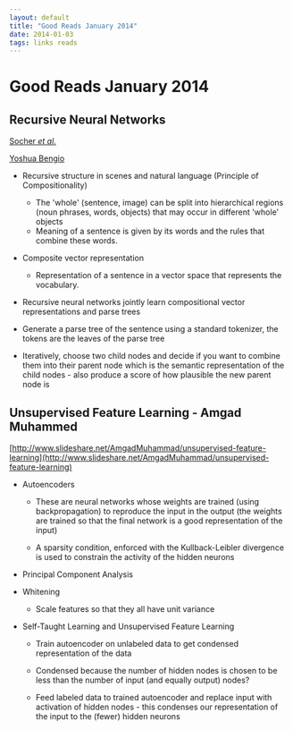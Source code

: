```yaml
---
layout: default
title: "Good Reads January 2014"
date: 2014-01-03
tags: links reads
---
```


# Good Reads January 2014

## Recursive Neural Networks

[Socher *et al.*](http://nlp.stanford.edu/pubs/SocherLinNgManning_ICML2011.pdf)

[Yoshua Bengio](http://nlp.stanford.edu/pubs/SocherLinNgManning_ICML2011.pdf)

* Recursive structure in scenes and natural language
  (Principle of Compositionality)

    * The 'whole' (sentence, image) can be split into hierarchical regions
      (noun phrases, words, objects) that may occur in different 'whole'
      objects
    * Meaning of a sentence is given by its words and the rules that combine
      these words.
      
* Composite vector representation

    * Representation of a sentence in a vector space that represents
      the vocabulary.
      
* Recursive neural networks jointly learn compositional vector representations
  and parse trees

* Generate a parse tree of the sentence using a standard tokenizer,
  the tokens are the leaves of the parse tree
* Iteratively, choose two child nodes and decide if you want to combine them
  into their parent node which is the semantic representation of the child
  nodes - also produce a score of how plausible the new parent node is
  
## Unsupervised Feature Learning - Amgad Muhammed

[http://www.slideshare.net/AmgadMuhammad/unsupervised-feature-learning](http://www.slideshare.net/AmgadMuhammad/unsupervised-feature-learning)

- Autoencoders

    - These are neural networks whose weights are trained (using backpropagation)
      to reproduce the input in the output (the weights are trained so that the
      final network is a good representation of the input)

    - A sparsity condition, enforced with the Kullback-Leibler divergence is
      used to constrain the activity of the hidden neurons

- Principal Component Analysis

- Whitening

    - Scale features so that they all have unit variance

- Self-Taught Learning and Unsupervised Feature Learning

    - Train autoencoder on unlabeled data to get condensed representation of
      the data

    - Condensed because the number of hidden nodes is chosen to be less than
      the number of input (and equally output) nodes?

    - Feed labeled data to trained autoencoder and replace input with
      activation of hidden nodes - this condenses our 
      representation of the input
      to the (fewer) hidden neurons

